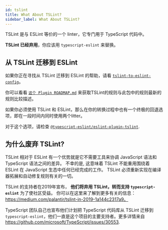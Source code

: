 ```yaml
---
id: tslint
title: What About TSLint?
sidebar_label: What About TSLint?
---
```


TSLint 是与 ESLint 等价的一个 linter，它专门用于 TypeScript 代码中。

**TSLint 已经弃用**，你应该用 `typescript-eslint` 来替换。

## 从 TSLint 迁移到 ESLint

如果你正在寻找从 TSLint 迁移到 ESLint 的帮助，请看 [`tslint-to-eslint-config`](https://github.com/typescript-eslint/tslint-to-eslint-config)。

你可以看看 [`这个 Plugin ROADMAP.md`](https://github.com/typescript-eslint/typescript-eslint/blob/main/packages/eslint-plugin/ROADMAP.md) 来获取TSLint的规则与此包中的规则最新的规则比较描述。
<!-- for an up to date overview of how TSLint rules compare to the ones in this package. -->

如果你必须使用 TSLint 和 ESLint，那么在你的转换过程中也有一个终极的回退选项，即在一段时间内同时使用两个litter。 

对于这个选项，请检查 [`@typescript-eslint/eslint-plugin-tslint`](https://github.com/typescript-eslint/typescript-eslint/tree/main/packages/eslint-plugin-tslint).

## 为什么废弃 TSLint?

TSLint 相对于 ESLint 有一个优势就是它不需要工具来协调 JavaScript 语法和 TypeScript 语法之间的差异。
不幸的是, 这意味着 TSLint 不能重用围绕着 ESLint 在 JavaScript 生态中任何已经完成的工作。
TSLint 必须重新实现在编译器拓展和自动修复规则有关的一切。

TSLint 的支持者在2019年宣布， **他们将弃用 TSLint，转而支持 `typescript-eslint`** 为了使社区受益。
你可以在这里来了解到更多有关的信息：https://medium.com/palantir/tslint-in-2019-1a144c2317a9。

TypeScript 团队自己也宣布他们计划把 TypeScript 代码库从 TSLint 迁移到 `typescript-eslint`，他们一直是这个项目的主要支持者。更多详情来自 https://github.com/microsoft/TypeScript/issues/30553.
